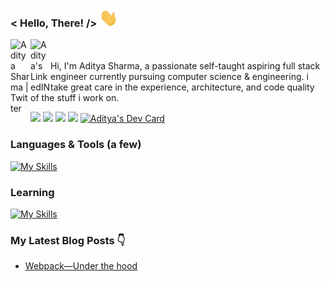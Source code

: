 <h3> < Hello, There! /> <img src="https://raw.githubusercontent.com/ABSphreak/ABSphreak/master/gifs/Hi.gif" width="30px"> </h3>

<a href="https://twitter.com/adityash_twt" target="_blank">
  <img align="left" alt="Aditya Sharma | Twitter" width="32px" src="https://raw.githubusercontent.com/peterthehan/peterthehan/master/assets/twitter.svg" />
</a>
<a href="https://www.linkedin.com/in/aditya-sharma-8b98701b4/" target="_blank">
  <img align="left" alt="Aditya's LinkedIN" width="32px" src="https://raw.githubusercontent.com/peterthehan/peterthehan/master/assets/linkedin.svg" />
</a>
<br />
<br />
Hi, I'm Aditya Sharma, a passionate self-taught aspiring full stack engineer currently pursuing computer science & engineering. i take great care in the experience, architecture, and code quality of the stuff i work on.

![](https://raw.githubusercontent.com/adityash1/stats/master/generated/overview.svg#gh-dark-mode-only)
![](https://raw.githubusercontent.com/adityash1/stats/master/generated/overview.svg#gh-light-mode-only)
![](https://raw.githubusercontent.com/adityash1/stats/master/generated/languages.svg#gh-dark-mode-only)
![](https://raw.githubusercontent.com/adityash1/stats/master/generated/languages.svg#gh-light-mode-only)
<a href="https://app.daily.dev/aditya_sh1">
  <img height="250em" src="https://github.com/adityash1/adityash1/blob/main/devcard.svg" width="250" alt="Aditya's Dev Card"/>
</a>

### Languages & Tools (a few)
[![My Skills](https://skillicons.dev/icons?i=cpp,js,react,redux,nodejs,express,jest,graphql,ts,nextjs,mongodb,prisma,html,css,webpack,materialui,vscode,powershell)](https://skillicons.dev)

### Learning
[![My Skills](https://skillicons.dev/icons?i=golang,aws)](https://skillicons.dev)

### My Latest Blog Posts 👇
<!-- HASHNODE_BLOG:START -->
- [Webpack—Under the hood](https://adityash1.hashnode.dev//webpack-under-the-hood)
<!-- HASHNODE_BLOG:END -->

